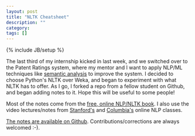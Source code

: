 ```yaml
---
layout: post
title: "NLTK Cheatsheet"
description: ""
category: 
tags: []
---
```

{% include JB/setup %}

The last third of my internship kicked in last week, and we switched over to the Patent Ratings system, where my mentor and I want to apply NLP/ML techniques like [semantic analysis](http://lsa.colorado.edu/whatis.html) to improve the system. I decided to choose Python's NLTK over Weka, and began to experiment with what NLTK has to offer. As I go, I forked a repo from a fellow student on Github, and began adding notes to it. Hope this will be useful to some people!

Most of the notes come from the [free, online NLP/NLTK book](http://nltk.org/book/). I also use the video lectures/notes from [Stanford's](https://www.coursera.org/course/nlp) and [Columbia's](https://www.coursera.org/course/nlangp) online NLP classes. 

[The notes are available on Github](https://github.com/kqdtran/nltk-cheatsheet). Contributions/corrections are always welcomed :-). 